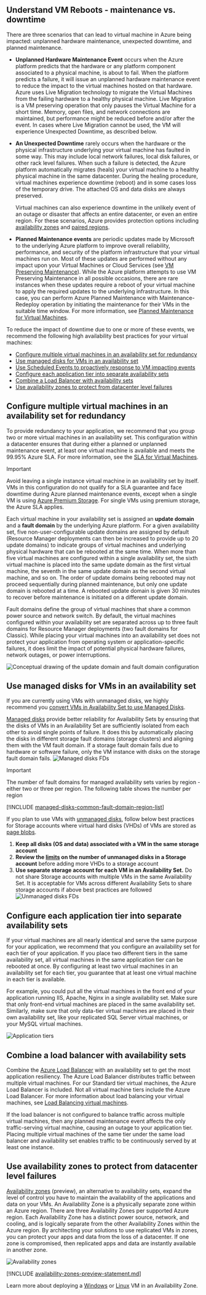 ## Understand VM Reboots - maintenance vs. downtime
There are three scenarios that can lead to virtual machine in Azure being impacted: unplanned hardware maintenance, unexpected downtime, and planned maintenance.

* **Unplanned Hardware Maintenance Event** occurs when the Azure platform predicts that the hardware or any platform component associated to a physical machine, is about to fail. When the platform predicts a failure, it will issue an unplanned hardware maintenance event to reduce the impact to the virtual machines hosted on that hardware. Azure uses Live Migration technology to migrate the Virtual Machines from the failing hardware to a healthy physical machine. Live Migration is a VM preserving operation that only pauses the Virtual Machine for a short time. Memory, open files, and network connections are maintained, but performance might be reduced before and/or after the event. In cases where Live Migration cannot be used, the VM will experience Unexpected Downtime, as described below.


* **An Unexpected Downtime** rarely occurs when the hardware or the physical infrastructure underlying your virtual machine has faulted in some way. This may include local network failures, local disk failures, or other rack level failures. When such a failure is detected, the Azure platform automatically migrates (heals) your virtual machine to a healthy physical machine in the same datacenter. During the healing procedure, virtual machines experience downtime (reboot) and in some cases loss of the temporary drive. The attached OS and data disks are always preserved. 

  Virtual machines can also experience downtime in the unlikely event of an outage or disaster that affects an entire datacenter, or even an entire region. For these scenarios, Azure provides protection options including  [availability zones](../articles/availability-zones/az-overview.md) and [paired regions](../articles/best-practices-availability-paired-regions.md#what-are-paired-regions).

* **Planned Maintenance events** are periodic updates made by Microsoft to the underlying Azure platform to improve overall reliability, performance, and security of the platform infrastructure that your virtual machines run on. Most of these updates are performed without any impact upon your Virtual Machines or Cloud Services (see [VM Preserving Maintenance](https://docs.microsoft.com/azure/virtual-machines/windows/preserving-maintenance)). While the Azure platform attempts to use VM Preserving Maintenance in all possible occasions, there are rare instances when these updates require a reboot of your virtual machine to apply the required updates to the underlying infrastructure. In this case, you can perform Azure Planned Maintenance with Maintenance-Redeploy operation by initiating the maintenance for their VMs in the suitable time window. For more information, see [Planned Maintenance for Virtual Machines](https://docs.microsoft.com/azure/virtual-machines/windows/planned-maintenance/).


To reduce the impact of downtime due to one or more of these events, we recommend the following high availability best practices for your virtual machines:

* [Configure multiple virtual machines in an availability set for redundancy]
* [Use managed disks for VMs in an availability set]
* [Use Scheduled Events to proactively response to VM impacting events ](https://docs.microsoft.com/azure/virtual-machines/virtual-machines-scheduled-events)
* [Configure each application tier into separate availability sets]
* [Combine a Load Balancer with availability sets]
* [Use availability zones to protect from datacenter level failures]

## Configure multiple virtual machines in an availability set for redundancy
To provide redundancy to your application, we recommend that you group two or more virtual machines in an availability set. This configuration within a datacenter ensures that during either a planned or unplanned maintenance event, at least one virtual machine is available and meets the 99.95% Azure SLA. For more information, see the [SLA for Virtual Machines](https://azure.microsoft.com/support/legal/sla/virtual-machines/).

> [!IMPORTANT]
> Avoid leaving a single instance virtual machine in an availability set by itself. VMs in this configuration do not qualify for a SLA guarantee and face downtime during Azure planned maintenance events, except when a single VM is using [Azure Premium Storage](../articles/virtual-machines/windows/premium-storage.md). For single VMs using premium storage, the Azure SLA applies.

Each virtual machine in your availability set is assigned an **update domain** and a **fault domain** by the underlying Azure platform. For a given availability set, five non-user-configurable update domains are assigned by default (Resource Manager deployments can then be increased to provide up to 20 update domains) to indicate groups of virtual machines and underlying physical hardware that can be rebooted at the same time. When more than five virtual machines are configured within a single availability set, the sixth virtual machine is placed into the same update domain as the first virtual machine, the seventh in the same update domain as the second virtual machine, and so on. The order of update domains being rebooted may not proceed sequentially during planned maintenance, but only one update domain is rebooted at a time. A rebooted update domain is given 30 minutes to recover before maintenance is initiated on a different update domain.

Fault domains define the group of virtual machines that share a common power source and network switch. By default, the virtual machines configured within your availability set are separated across up to three fault domains for Resource Manager deployments (two fault domains for Classic). While placing your virtual machines into an availability set does not protect your application from operating system or application-specific failures, it does limit the impact of potential physical hardware failures, network outages, or power interruptions.

<!--Image reference-->
   ![Conceptual drawing of the update domain and fault domain configuration](./media/virtual-machines-common-manage-availability/ud-fd-configuration.png)

## Use managed disks for VMs in an availability set
If you are currently using VMs with unmanaged disks, we highly recommend you [convert VMs in Availability Set to use Managed Disks](../articles/virtual-machines/windows/convert-unmanaged-to-managed-disks.md).

[Managed disks](../articles/virtual-machines/windows/managed-disks-overview.md) provide better reliability for Availability Sets by ensuring that the disks of VMs in an Availability Set are sufficiently isolated from each other to avoid single points of failure. It does this by automatically placing the disks in different storage fault domains (storage clusters) and aligning them with the VM fault domain. If a storage fault domain fails due to hardware or software failure, only the VM instance with disks on the storage fault domain fails.
![Managed disks FDs](./media/virtual-machines-common-manage-availability/md-fd-updated.png)

> [!IMPORTANT]
> The number of fault domains for managed availability sets varies by region - either two or three per region. The following table shows the number per region

[!INCLUDE [managed-disks-common-fault-domain-region-list](managed-disks-common-fault-domain-region-list.md)]

If you plan to use VMs with [unmanaged disks](../articles/virtual-machines/windows/about-disks-and-vhds.md#types-of-disks), follow below best practices for Storage accounts where virtual hard disks (VHDs) of VMs are stored as [page blobs](https://docs.microsoft.com/rest/api/storageservices/Understanding-Block-Blobs--Append-Blobs--and-Page-Blobs#about-page-blobs).

1. **Keep all disks (OS and data) associated with a VM in the same storage account**
2. **Review the [limits](../articles/storage/common/storage-scalability-targets.md) on the number of unmanaged disks in a Storage account** before adding more VHDs to a storage account
3. **Use separate storage account for each VM in an Availability Set.** Do not share Storage accounts with multiple VMs in the same Availability Set. It is acceptable for VMs across different Availability Sets to share storage accounts if above best practices are followed
![Unmanaged disks FDs](./media/virtual-machines-common-manage-availability/umd-updated.png)

## Configure each application tier into separate availability sets
If your virtual machines are all nearly identical and serve the same purpose for your application, we recommend that you configure an availability set for each tier of your application.  If you place two different tiers in the same availability set, all virtual machines in the same application tier can be rebooted at once. By configuring at least two virtual machines in an availability set for each tier, you guarantee that at least one virtual machine in each tier is available.

For example, you could put all the virtual machines in the front end of your application running IIS, Apache, Nginx in a single availability set. Make sure that only front-end virtual machines are placed in the same availability set. Similarly, make sure that only data-tier virtual machines are placed in their own availability set, like your replicated SQL Server virtual machines, or your MySQL virtual machines.

<!--Image reference-->
   ![Application tiers](./media/virtual-machines-common-manage-availability/application-tiers.png)

## Combine a load balancer with availability sets
Combine the [Azure Load Balancer](../articles/load-balancer/load-balancer-overview.md) with an availability set to get the most application resiliency. The Azure Load Balancer distributes traffic between multiple virtual machines. For our Standard tier virtual machines, the Azure Load Balancer is included. Not all virtual machine tiers include the Azure Load Balancer. For more information about load balancing your virtual machines, see [Load Balancing virtual machines](../articles/virtual-machines/virtual-machines-linux-load-balance.md).

If the load balancer is not configured to balance traffic across multiple virtual machines, then any planned maintenance event affects the only traffic-serving virtual machine, causing an outage to your application tier. Placing multiple virtual machines of the same tier under the same load balancer and availability set enables traffic to be continuously served by at least one instance.

## Use availability zones to protect from datacenter level failures

[Availability zones](../articles/availability-zones/az-overview.md) (preview), an alternative to availability sets, expand the level of control you have to maintain the availability of the applications and data on your VMs. An Availability Zone is a physically separate zone within an Azure region. There are three Availability Zones per supported Azure region. Each Availability Zone has a distinct power source, network, and cooling, and is logically separate from the other Availability Zones within the Azure region. By architecting your solutions to use replicated VMs in zones, you can protect your apps and data from the loss of a datacenter. If one zone is compromised, then replicated apps and data are instantly available in another zone. 

![Availability zones](./media/virtual-machines-common-regions-and-availability/three-zones-per-region.png)

[!INCLUDE [availability-zones-preview-statement.md](availability-zones-preview-statement.md)]

Learn more about deploying a [Windows](../articles/virtual-machines/windows/create-powershell-availability-zone.md) or [Linux](../articles/virtual-machines/linux/create-cli-availability-zone.md) VM in an Availability Zone.


<!-- Link references -->
[Configure multiple virtual machines in an availability set for redundancy]: #configure-multiple-virtual-machines-in-an-availability-set-for-redundancy
[Configure each application tier into separate availability sets]: #configure-each-application-tier-into-separate-availability-sets
[Combine a Load Balancer with availability sets]: #combine-a-load-balancer-with-availability-sets
[Avoid single instance virtual machines in availability sets]: #avoid-single-instance-virtual-machines-in-availability-sets
[Use managed disks for VMs in an availability set]: #use-managed-disks-for-vms-in-an-availability-set
[Use availability zones to protect from datacenter level failures]: #use-availability-zones-to-protect-from-datacenter-level-failures
